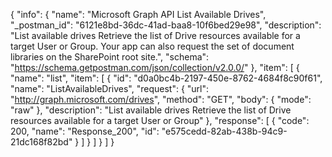 {
  "info": {
    "name": "Microsoft Graph API List Available Drives",
    "_postman_id": "6121e8bd-36dc-41ad-baa8-10f6bed29e98",
    "description": "List available drives Retrieve the list of Drive resources available for a target User or Group. Your app can also request the set of document libraries on the SharePoint root site.",
    "schema": "https://schema.getpostman.com/json/collection/v2.0.0/"
  },
  "item": [
    {
      "name": "list",
      "item": [
        {
          "id": "d0a0bc4b-2197-450e-8762-4684f8c90f61",
          "name": "ListAvailableDrives",
          "request": {
            "url": "http://graph.microsoft.com/drives",
            "method": "GET",
            "body": {
              "mode": "raw"
            },
            "description": "List available drives Retrieve the list of Drive resources available for a target User or Group"
          },
          "response": [
            {
              "code": 200,
              "name": "Response_200",
              "id": "e575cedd-82ab-438b-94c9-21dc168f82bd"
            }
          ]
        }
      ]
    }
  ]
}